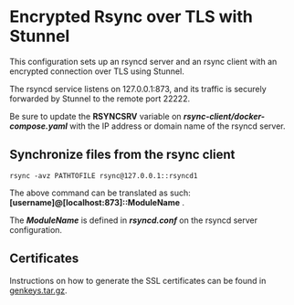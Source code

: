 # Encrypted Rsync over TLS with Stunnel

This configuration sets up an rsyncd server and an rsync client with an encrypted connection over TLS using Stunnel.

The rsyncd service listens on 127.0.0.1:873, and its traffic is securely forwarded by Stunnel to the remote port 22222.

Be sure to update the **RSYNCSRV** variable on ***rsync-client/docker-compose.yaml*** with the IP address or domain name of the rsyncd server.

## Synchronize files from the rsync client
```
rsync -avz PATHTOFILE rsync@127.0.0.1::rsyncd1
```
The above command can be translated as such: **[username]@[localhost:873]::ModuleName** . 

The ***ModuleName*** is defined in ***rsyncd.conf*** on the rsyncd server configuration.

## Certificates
Instructions on how to generate the SSL certificates can be found in [genkeys.tar.gz](https://github.com/psammarco/kubernetes/blob/master/relp-rsyslog/genkeys.tar.gz).
